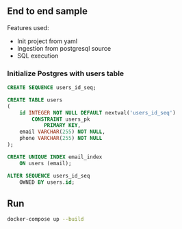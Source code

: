 ## End to end sample

Features used:
- Init project from yaml
- Ingestion from postgresql source
- SQL execution

### Initialize Postgres with users table
```sql
CREATE SEQUENCE users_id_seq;

CREATE TABLE users
(
    id INTEGER NOT NULL DEFAULT nextval('users_id_seq')
        CONSTRAINT users_pk
            PRIMARY KEY,
    email VARCHAR(255) NOT NULL,
    phone VARCHAR(255) NOT NULL 
);

CREATE UNIQUE INDEX email_index
    ON users (email);

ALTER SEQUENCE users_id_seq
    OWNED BY users.id;
```

## Run

```bash
docker-compose up --build
```
